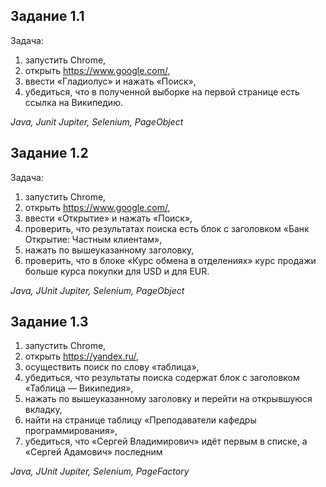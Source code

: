 ## Задание 1.1

Задача:
1.	запустить Chrome,
2.	открыть https://www.google.com/,
3.	ввести «Гладиолус» и нажать «Поиск»,
4.	убедиться, что в полученной выборке на первой странице есть ссылка на Википедию.

*Java, Junit Jupiter, Selenium, PageObject*

## Задание 1.2

Задача:
1.	запустить Chrome,
2.	открыть https://www.google.com/,
3.	ввести «Открытие» и нажать «Поиск»,
5.	проверить, что результатах поиска есть блок с заголовком «Банк Открытие: Частным клиентам»,
6.	нажать по вышеуказанному заголовку,
7.	проверить, что в блоке «Курс обмена в отделениях» курс продажи больше курса покупки для USD и для EUR.

*Java, JUnit Jupiter, Selenium, PageObject*

## Задание 1.3
1.  запустить Chrome,
2.	открыть https://yandex.ru/,
3.	осуществить поиск по слову «таблица»,
4.	убедиться, что результаты поиска содержат блок с заголовком «Таблица — Википедия»,
5.	нажать по вышеуказанному заголовку и перейти на открывшуюся вкладку,
6.	найти на странице таблицу «Преподаватели кафедры программирования»,
7.	убедиться, что «Сергей Владимирович» идёт первым в списке, а «Сергей Адамович» последним

*Java, JUnit Jupiter, Selenium, PageFactory*
